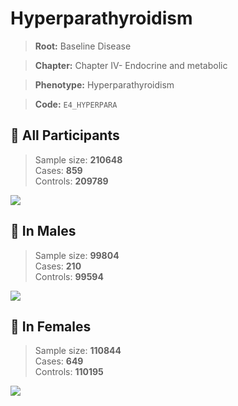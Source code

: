 # Hyperparathyroidism

> **Root:** Baseline Disease  

> **Chapter:** Chapter IV- Endocrine and metabolic  

> **Phenotype:** Hyperparathyroidism  

> **Code:** `E4_HYPERPARA`

## 🧪 All Participants  
> Sample size: **210648**  
> Cases: **859**  
> Controls: **209789**
<img src="/Disease/Figures/ALL/Incidence/E4_HYPERPARA.png"/>
<CsvTable src="/Disease/Data/ALL/Incidence/COX_E4_HYPERPARA.csv" label="🔍 View full results" />

## 👨 In Males  
> Sample size: **99804**  
> Cases: **210**  
> Controls: **99594**
<img src="/Disease/Figures/Male/Incidence/E4_HYPERPARA.png"/>
<CsvTable src="/Disease/Data/Male/Incidence/COX_E4_HYPERPARA.csv" label="🔍 View full results" />

## 👩 In Females  
> Sample size: **110844**  
> Cases: **649**  
> Controls: **110195**
<img src="/Disease/Figures/Female/Incidence/E4_HYPERPARA.png"/>
<CsvTable src="/Disease/Data/Female/Incidence/COX_E4_HYPERPARA.csv" label="🔍 View full results" />
